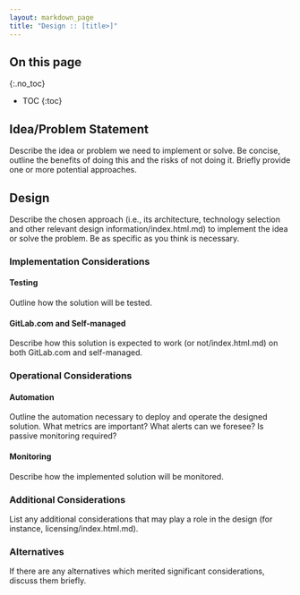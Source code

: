 ```yaml
---
layout: markdown_page
title: "Design :: [title>]"
---
```


## On this page
{:.no_toc}

- TOC
{:toc}

## Idea/Problem Statement

Describe the idea or problem we need to implement or solve. Be concise, outline the benefits of doing
this and the risks of not doing it. Briefly provide one or more potential approaches.

## Design

Describe the chosen approach (i.e., its architecture, technology selection and other relevant design
information/index.html.md) to implement the idea or solve the problem. Be as specific as you think is necessary.

### Implementation Considerations

#### Testing

Outline how the solution will be tested.

#### GitLab.com and Self-managed

Describe how this solution is expected to work (or not/index.html.md) on both GitLab.com and self-managed.

### Operational Considerations

#### Automation

Outline the automation necessary to deploy and operate the designed solution. What metrics are
important? What alerts can we foresee? Is passive monitoring required?

####  Monitoring

Describe how the implemented solution will be monitored.

### Additional Considerations

List any additional considerations that may play a role in the design (for instance, licensing/index.html.md).

### Alternatives

If there are any alternatives which merited significant considerations, discuss them briefly.






